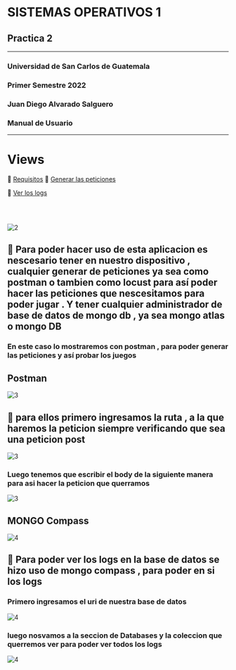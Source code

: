 # SISTEMAS OPERATIVOS 1
##  Practica 2   

---

### Universidad de San Carlos de Guatemala
### Primer Semestre 2022
###  Juan Diego Alvarado Salguero

### Manual de Usuario


---

# Views

:round_pushpin: [Requisitos](#id2)
:round_pushpin: [Generar las peticiones](#id3)

:round_pushpin: [Ver los logs](#id4)

<br>
<br>



![2](https://github.com/Juandi22001/Practica2_sopes_201807335/blob/main/Imagenes/req.jpg)

## :beginner:   Para poder hacer uso de esta aplicacion es nescesario tener en nuestro dispositivo , cualquier generar de peticiones ya sea como postman o tambien como locust para así poder hacer las peticiones que nescesitamos para poder jugar . Y tener cualquier administrador de base de datos de mongo db , ya sea mongo atlas o mongo DB  <a name="id2"></a>

### En este caso lo mostraremos con postman , para poder generar las peticiones y así probar los juegos
##  Postman
![3](https://github.com/Juandi22001/Practica2_sopes_201807335/blob/main/Imagenes/postman.png)
## :beginner: para ellos primero ingresamos la ruta , a la que haremos la peticion siempre verificando que sea  una peticion post <a name="id3"></a>
![3](https://github.com/Juandi22001/Practica2_sopes_201807335/blob/main/Imagenes/ruta.png)

### Luego  tenemos que escribir el body de la siguiente  manera para asi  hacer la peticion que querramos 
![3](https://github.com/Juandi22001/Practica2_sopes_201807335/blob/main/Imagenes/body.png)

## MONGO Compass 

![4](https://github.com/Juandi22001/Practica2_sopes_201807335/blob/main/Imagenes/mongo-compass.png)

## :beginner: Para poder ver los logs en la base de datos se hizo uso de mongo compass , para poder en si los logs<a name="id4"></a>


### Primero ingresamos el uri de nuestra base de datos

![4](https://github.com/Juandi22001/Practica2_sopes_201807335/blob/main/Imagenes/mongo.png)
### luego nosvamos a la seccion de Databases y la coleccion que querremos ver para poder ver todos los logs 



![4](https://github.com/Juandi22001/Practica2_sopes_201807335/blob/main/Imagenes/mongo2.png)
